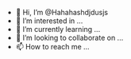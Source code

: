 - 👋 Hi, I’m @Hahahashdjdusjs
- 👀 I’m interested in ...
- 🌱 I’m currently learning ...
- 💞️ I’m looking to collaborate on ...
- 📫 How to reach me ...

<!---
Hahahashdjdusjs/Hahahashdjdusjs is a ✨ special ✨ repository because its `README.md` (this file) appears on your GitHub profile.
You can click the Preview link to take a look at your changes.
--->
